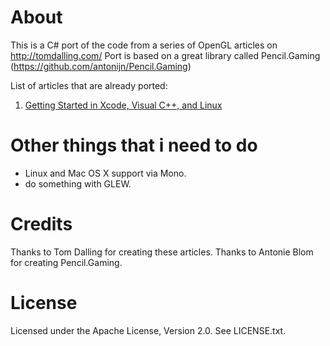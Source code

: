 # About

This is a C# port of the code from a series of OpenGL articles on http://tomdalling.com/
Port is based on a great library called Pencil.Gaming (https://github.com/antonijn/Pencil.Gaming)

List of articles that are already ported:

 1. [Getting Started in Xcode, Visual C++, and Linux](http://tomdalling.com/blog/modern-opengl/01-getting-started-in-xcode-and-visual-cpp/)

# Other things that i need to do
- Linux and Mac OS X support via Mono.
- do something with GLEW.

# Credits

Thanks to Tom Dalling for creating these articles.
Thanks to Antonie Blom for creating Pencil.Gaming.

# License

Licensed under the Apache License, Version 2.0. See LICENSE.txt.
